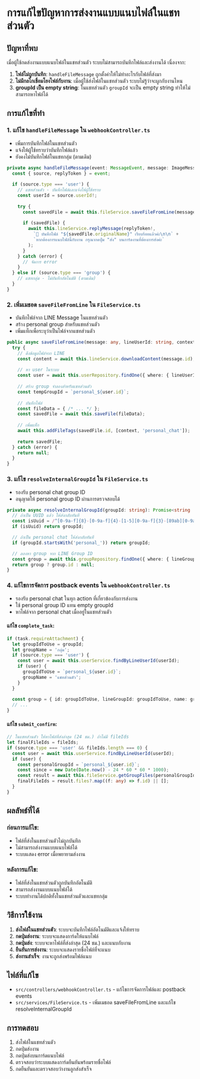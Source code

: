 # การแก้ไขปัญหาการส่งงานแบบแนบไฟล์ในแชทส่วนตัว

## ปัญหาที่พบ
เมื่อผู้ใช้กดส่งงานแบบแนบไฟล์ในแชทส่วนตัว ระบบไม่สามารถบันทึกไฟล์และส่งงานได้ เนื่องจาก:

1. **ไฟล์ไม่ถูกบันทึก**: `handleFileMessage` ถูกตั้งค่าให้ไม่ทำอะไรกับไฟล์ที่ส่งมา
2. **ไม่มีกลไกเชื่อมโยงไฟล์กับงาน**: เมื่อผู้ใช้ส่งไฟล์ในแชทส่วนตัว ระบบไม่รู้ว่าจะผูกกับงานไหน
3. **groupId เป็น empty string**: ในแชทส่วนตัว `groupId` จะเป็น empty string ทำให้ไม่สามารถหาไฟล์ได้

## การแก้ไขที่ทำ

### 1. แก้ไข `handleFileMessage` ใน `webhookController.ts`
- เพิ่มการบันทึกไฟล์ในแชทส่วนตัว
- แจ้งให้ผู้ใช้ทราบว่าบันทึกไฟล์แล้ว
- ยังคงไม่บันทึกไฟล์ในแชทกลุ่ม (ตามเดิม)

```typescript
private async handleFileMessage(event: MessageEvent, message: ImageMessage | VideoMessage | AudioMessage | any): Promise<void> {
  const { source, replyToken } = event;
  
  if (source.type === 'user') {
    // แชทส่วนตัว - บันทึกไฟล์และแจ้งให้ผู้ใช้ทราบ
    const userId = source.userId!;
    
    try {
      const savedFile = await this.fileService.saveFileFromLine(message, userId, 'personal_chat');
      
      if (savedFile) {
        await this.lineService.replyMessage(replyToken!, 
          `📎 บันทึกไฟล์ "${savedFile.originalName}" เรียบร้อยแล้วค่ะ\n\n` +
          `หากต้องการแนบไฟล์นี้กับงาน กรุณากดปุ่ม "ส่ง" บนการ์ดงานที่ต้องการส่งค่ะ`
        );
      }
    } catch (error) {
      // จัดการ error
    }
  } else if (source.type === 'group') {
    // แชทกลุ่ม - ไม่บันทึกอัตโนมัติ (ตามเดิม)
  }
}
```

### 2. เพิ่มเมธอด `saveFileFromLine` ใน `FileService.ts`
- บันทึกไฟล์จาก LINE Message ในแชทส่วนตัว
- สร้าง personal group สำหรับแชทส่วนตัว
- เพิ่มแท็กเพื่อระบุว่าเป็นไฟล์จากแชทส่วนตัว

```typescript
public async saveFileFromLine(message: any, lineUserId: string, context: string = 'personal_chat'): Promise<File | null> {
  try {
    // ดึงข้อมูลไฟล์จาก LINE
    const content = await this.lineService.downloadContent(message.id);
    
    // หา user ในระบบ
    const user = await this.userRepository.findOne({ where: { lineUserId } });
    
    // สร้าง group จำลองสำหรับแชทส่วนตัว
    const tempGroupId = `personal_${user.id}`;
    
    // บันทึกไฟล์
    const fileData = { /* ... */ };
    const savedFile = await this.saveFile(fileData);
    
    // เพิ่มแท็ก
    await this.addFileTags(savedFile.id, [context, 'personal_chat']);
    
    return savedFile;
  } catch (error) {
    return null;
  }
}
```

### 3. แก้ไข `resolveInternalGroupId` ใน `FileService.ts`
- รองรับ personal chat group ID
- อนุญาตให้ personal group ID ผ่านการตรวจสอบได้

```typescript
private async resolveInternalGroupId(groupId: string): Promise<string | null> {
  // ถ้าเป็น UUID แล้ว ให้ส่งกลับทันที
  const isUuid = /^[0-9a-f]{8}-[0-9a-f]{4}-[1-5][0-9a-f]{3}-[89ab][0-9a-f]{3}-[0-9a-f]{12}$/i.test(groupId);
  if (isUuid) return groupId;

  // ถ้าเป็น personal chat ให้ส่งกลับทันที
  if (groupId.startsWith('personal_')) return groupId;

  // ลองหา group จาก LINE Group ID
  const group = await this.groupRepository.findOne({ where: { lineGroupId: groupId } });
  return group ? group.id : null;
}
```

### 4. แก้ไขการจัดการ postback events ใน `webhookController.ts`
- รองรับ personal chat ในทุก action ที่เกี่ยวข้องกับการส่งงาน
- ใช้ personal group ID แทน empty groupId
- หาไฟล์จาก personal chat เมื่ออยู่ในแชทส่วนตัว

#### แก้ไข `complete_task`:
```typescript
if (task.requireAttachment) {
  let groupIdToUse = groupId;
  let groupName = 'กลุ่ม';
  if (source.type === 'user') {
    const user = await this.userService.findByLineUserId(userId);
    if (user) {
      groupIdToUse = `personal_${user.id}`;
      groupName = 'แชทส่วนตัว';
    }
  }
  
  const group = { id: groupIdToUse, lineGroupId: groupIdToUse, name: groupName };
  // ...
}
```

#### แก้ไข `submit_confirm`:
```typescript
// ในแชทส่วนตัว ให้หาไฟล์ที่ส่งล่าสุด (24 ชม.) ถ้าไม่มี fileIds
let finalFileIds = fileIds;
if (source.type === 'user' && fileIds.length === 0) {
  const user = await this.userService.findByLineUserId(userId);
  if (user) {
    const personalGroupId = `personal_${user.id}`;
    const since = new Date(Date.now() - 24 * 60 * 60 * 1000);
    const result = await this.fileService.getGroupFiles(personalGroupId, { startDate: since });
    finalFileIds = result.files?.map((f: any) => f.id) || [];
  }
}
```

## ผลลัพธ์ที่ได้

### ก่อนการแก้ไข:
- ไฟล์ที่ส่งในแชทส่วนตัวไม่ถูกบันทึก
- ไม่สามารถส่งงานแบบแนบไฟล์ได้
- ระบบแสดง error เมื่อพยายามส่งงาน

### หลังการแก้ไข:
- ไฟล์ที่ส่งในแชทส่วนตัวถูกบันทึกอัตโนมัติ
- สามารถส่งงานแบบแนบไฟล์ได้
- ระบบทำงานได้ปกติทั้งในแชทส่วนตัวและแชทกลุ่ม

## วิธีการใช้งาน

1. **ส่งไฟล์ในแชทส่วนตัว**: ระบบจะบันทึกไฟล์อัตโนมัติและแจ้งให้ทราบ
2. **กดปุ่มส่งงาน**: ระบบจะแสดงการ์ดให้แนบไฟล์
3. **กดปุ่มส่ง**: ระบบจะหาไฟล์ที่ส่งล่าสุด (24 ชม.) และแนบกับงาน
4. **ยืนยันการส่งงาน**: ระบบจะแสดงรายชื่อไฟล์ที่จะแนบ
5. **ส่งงานสำเร็จ**: งานจะถูกส่งพร้อมไฟล์แนบ

## ไฟล์ที่แก้ไข

- `src/controllers/webhookController.ts` - แก้ไขการจัดการไฟล์และ postback events
- `src/services/FileService.ts` - เพิ่มเมธอด saveFileFromLine และแก้ไข resolveInternalGroupId

## การทดสอบ

1. ส่งไฟล์ในแชทส่วนตัว
2. กดปุ่มส่งงาน
3. กดปุ่มส่งบนการ์ดแนบไฟล์
4. ตรวจสอบว่าระบบแสดงการ์ดยืนยันพร้อมรายชื่อไฟล์
5. กดยืนยันและตรวจสอบว่างานถูกส่งสำเร็จ
